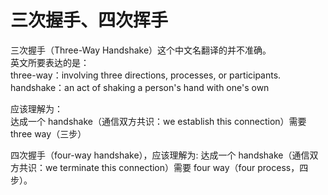 # 三次握手、四次挥手
三次握手（Three-Way Handshake）这个中文名翻译的并不准确。  
英文所要表达的是：  
three-way：involving three directions, processes, or participants.
handshake：an act of shaking a person's hand with one's own

应该理解为：  
达成一个 handshake（通信双方共识：we establish this connection）需要 three way（三步）

四次握手（four-way handshake），应该理解为:
达成一个 handshake（通信双方共识：we terminate this connection）需要 four way（four process，四步）。
